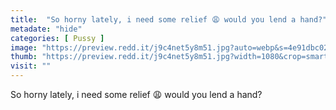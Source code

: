 ```yaml
---
title:  "So horny lately, i need some relief 😩 would you lend a hand?"
metadate: "hide"
categories: [ Pussy ]
image: "https://preview.redd.it/j9c4net5y8m51.jpg?auto=webp&s=4e91dbc027061bb753b656312452ca797803535e"
thumb: "https://preview.redd.it/j9c4net5y8m51.jpg?width=1080&crop=smart&auto=webp&s=b1f3d4d11bef18237ec6e8b17f63bcfdc18585e4"
visit: ""
---
```

So horny lately, i need some relief 😩 would you lend a hand?
